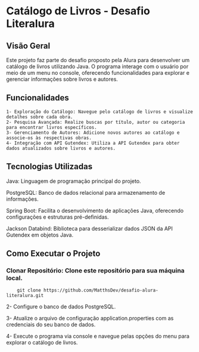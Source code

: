 <h1>Catálogo de Livros - Desafio Literalura</h1>

<h2>Visão Geral</h2>

 <p>Este projeto faz parte do desafio proposto pela Alura para desenvolver um catálogo de livros utilizando Java. O programa    interage com o usuário por meio de um menu no console, oferecendo funcionalidades para explorar e gerenciar informações sobre livros e autores.</p>

<h2>Funcionalidades</h2>

    1- Exploração do Catálogo: Navegue pelo catálogo de livros e visualize detalhes sobre cada obra.
    2- Pesquisa Avançada: Realize buscas por título, autor ou categoria para encontrar livros específicos.
    3- Gerenciamento de Autores: Adicione novos autores ao catálogo e associe-os às respectivas obras.
    4- Integração com API Gutendex: Utiliza a API Gutendex para obter dados atualizados sobre livros e autores.


<h2>Tecnologias Utilizadas</h2>
<p>Java: Linguagem de programação principal do projeto.</p>
<p>PostgreSQL: Banco de dados relacional para armazenamento de informações.</p>
<p>Spring Boot: Facilita o desenvolvimento de aplicações Java, oferecendo configurações e estruturas pré-definidas.</p>
<p>Jackson Databind: Biblioteca para desserializar dados JSON da API Gutendex em objetos Java.</p>

<h2>Como Executar o Projeto</h2>

 <h3>Clonar Repositório: Clone este repositório para sua máquina local.</h3>
 
        git clone https://github.com/MatthsDev/desafio-alura-literalura.git
        
 <p>2- Configure o banco de dados PostgreSQL.</p>
 <p>3- Atualize o arquivo de configuração application.properties com as credenciais do seu banco de dados.</p>
 <p>4- Execute o programa via console e navegue pelas opções do menu para explorar o catálogo de livros.</p>
